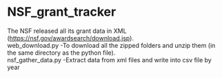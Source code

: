 # NSF_grant_tracker
The NSF released all its grant data in XML (https://nsf.gov/awardsearch/download.jsp). 
<br>web_download.py -To download all the zipped folders and unzip them (in the same directory as the python file). 
<br>nsf_gather_data.py -Extract data from xml files and write into csv file by year

